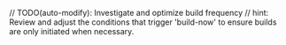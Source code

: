 // TODO(auto-modify): Investigate and optimize build frequency
// hint: Review and adjust the conditions that trigger 'build-now' to ensure builds are only initiated when necessary.
